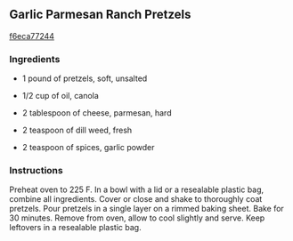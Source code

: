 ## Garlic Parmesan Ranch Pretzels

[f6eca77244](http://tastykitchen.com/recipes/special-dietary-needs/vegetarian/garlic-parmesan-ranch-pretzels/)

### Ingredients

 - 1 pound of pretzels, soft, unsalted

 - 1/2 cup of oil, canola

 - 2 tablespoon of cheese, parmesan, hard

 - 2 teaspoon of dill weed, fresh

 - 2 teaspoon of spices, garlic powder

### Instructions

Preheat oven to 225 F. In a bowl with a lid or a resealable plastic bag, combine all ingredients. Cover or close and shake to thoroughly coat pretzels. Pour pretzels in a single layer on a rimmed baking sheet. Bake for 30 minutes. Remove from oven, allow to cool slightly and serve. Keep leftovers in a resealable plastic bag.